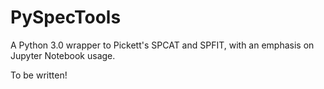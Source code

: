# PySpecTools
A Python 3.0 wrapper to Pickett's SPCAT and SPFIT, with an emphasis on Jupyter Notebook usage.

To be written!
